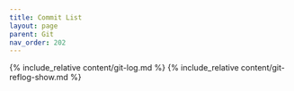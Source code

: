 ```yaml
---
title: Commit List
layout: page
parent: Git
nav_order: 202
---
```

{% include_relative content/git-log.md %}
{% include_relative content/git-reflog-show.md %}